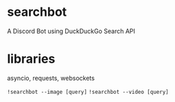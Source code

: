# searchbot
A Discord Bot using DuckDuckGo Search API

# libraries
asyncio, requests, websockets

`!searchbot --image [query]`
`!searchbot --video [query]`
